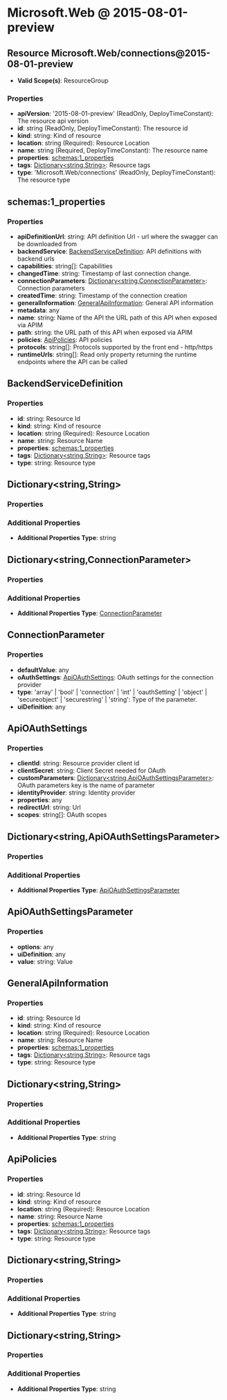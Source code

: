 # Microsoft.Web @ 2015-08-01-preview

## Resource Microsoft.Web/connections@2015-08-01-preview
* **Valid Scope(s)**: ResourceGroup
### Properties
* **apiVersion**: '2015-08-01-preview' (ReadOnly, DeployTimeConstant): The resource api version
* **id**: string (ReadOnly, DeployTimeConstant): The resource id
* **kind**: string: Kind of resource
* **location**: string (Required): Resource Location
* **name**: string (Required, DeployTimeConstant): The resource name
* **properties**: [schemas:1_properties](#schemas1properties)
* **tags**: [Dictionary<string,String>](#dictionarystringstring): Resource tags
* **type**: 'Microsoft.Web/connections' (ReadOnly, DeployTimeConstant): The resource type

## schemas:1_properties
### Properties
* **apiDefinitionUrl**: string: API definition Url - url where the swagger can be downloaded from
* **backendService**: [BackendServiceDefinition](#backendservicedefinition): API definitions with backend urls
* **capabilities**: string[]: Capabilities
* **changedTime**: string: Timestamp of last connection change.
* **connectionParameters**: [Dictionary<string,ConnectionParameter>](#dictionarystringconnectionparameter): Connection parameters
* **createdTime**: string: Timestamp of the connection creation
* **generalInformation**: [GeneralApiInformation](#generalapiinformation): General API information
* **metadata**: any
* **name**: string: Name of the API
            the URL path of this API when exposed via APIM
* **path**: string: the URL path of this API when exposed via APIM
* **policies**: [ApiPolicies](#apipolicies): API policies
* **protocols**: string[]: Protocols supported by the front end - http/https
* **runtimeUrls**: string[]: Read only property returning the runtime endpoints where the API can be called

## BackendServiceDefinition
### Properties
* **id**: string: Resource Id
* **kind**: string: Kind of resource
* **location**: string (Required): Resource Location
* **name**: string: Resource Name
* **properties**: [schemas:1_properties](#schemas1properties)
* **tags**: [Dictionary<string,String>](#dictionarystringstring): Resource tags
* **type**: string: Resource type

## Dictionary<string,String>
### Properties
### Additional Properties
* **Additional Properties Type**: string

## Dictionary<string,ConnectionParameter>
### Properties
### Additional Properties
* **Additional Properties Type**: [ConnectionParameter](#connectionparameter)

## ConnectionParameter
### Properties
* **defaultValue**: any
* **oAuthSettings**: [ApiOAuthSettings](#apioauthsettings): OAuth settings for the connection provider
* **type**: 'array' | 'bool' | 'connection' | 'int' | 'oauthSetting' | 'object' | 'secureobject' | 'securestring' | 'string': Type of the parameter.
* **uiDefinition**: any

## ApiOAuthSettings
### Properties
* **clientId**: string: Resource provider client id
* **clientSecret**: string: Client Secret needed for OAuth
* **customParameters**: [Dictionary<string,ApiOAuthSettingsParameter>](#dictionarystringapioauthsettingsparameter): OAuth parameters key is the name of parameter
* **identityProvider**: string: Identity provider
* **properties**: any
* **redirectUrl**: string: Url
* **scopes**: string[]: OAuth scopes

## Dictionary<string,ApiOAuthSettingsParameter>
### Properties
### Additional Properties
* **Additional Properties Type**: [ApiOAuthSettingsParameter](#apioauthsettingsparameter)

## ApiOAuthSettingsParameter
### Properties
* **options**: any
* **uiDefinition**: any
* **value**: string: Value

## GeneralApiInformation
### Properties
* **id**: string: Resource Id
* **kind**: string: Kind of resource
* **location**: string (Required): Resource Location
* **name**: string: Resource Name
* **properties**: [schemas:1_properties](#schemas1properties)
* **tags**: [Dictionary<string,String>](#dictionarystringstring): Resource tags
* **type**: string: Resource type

## Dictionary<string,String>
### Properties
### Additional Properties
* **Additional Properties Type**: string

## ApiPolicies
### Properties
* **id**: string: Resource Id
* **kind**: string: Kind of resource
* **location**: string (Required): Resource Location
* **name**: string: Resource Name
* **properties**: [schemas:1_properties](#schemas1properties)
* **tags**: [Dictionary<string,String>](#dictionarystringstring): Resource tags
* **type**: string: Resource type

## Dictionary<string,String>
### Properties
### Additional Properties
* **Additional Properties Type**: string

## Dictionary<string,String>
### Properties
### Additional Properties
* **Additional Properties Type**: string

